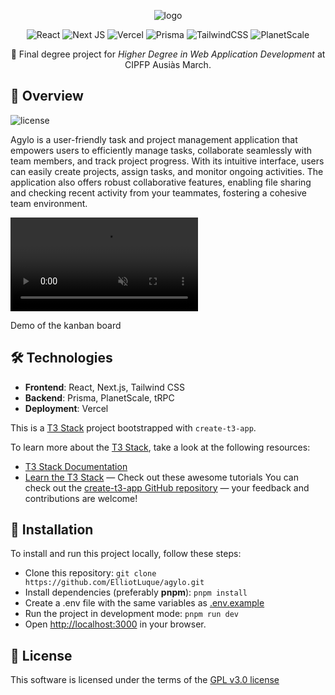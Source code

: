 <div style="text-align: center;">

![logo]

![React](https://img.shields.io/badge/react-%2320232a.svg?style=for-the-badge&logo=react&logoColor=%2361DAFB)
![Next JS](https://img.shields.io/badge/Next-black?style=for-the-badge&logo=next.js&logoColor=white)
![Vercel](https://img.shields.io/badge/vercel-%23000000.svg?style=for-the-badge&logo=vercel&logoColor=white)
![Prisma](https://img.shields.io/badge/Prisma-3982CE?style=for-the-badge&logo=Prisma&logoColor=white)
![TailwindCSS](https://img.shields.io/badge/tailwindcss-%2338B2AC.svg?style=for-the-badge&logo=tailwind-css&logoColor=white)
![PlanetScale](https://img.shields.io/badge/planetscale-%23000000.svg?style=for-the-badge&logo=planetscale&logoColor=white)

📖 Final degree project for *Higher Degree in Web Application Development* at CIPFP Ausiàs March.

</div>


## 🔎 Overview

![license]

Agylo is a user-friendly task and project management application that
empowers users to efficiently manage tasks, collaborate seamlessly with team
members, and track project progress. With its intuitive interface, users can
easily create projects, assign tasks, and monitor ongoing activities. The
application also offers robust collaborative features, enabling file sharing and
checking recent activity from your teammates, fostering a cohesive team
environment.

<video autoplay muted loop>
    <source src="https://github-production-user-asset-6210df.s3.amazonaws.com/72250839/253948615-0748377e-8c7c-463c-88b9-9eb7872ad4b2.webm" type='video/webm'>
</video>

Demo of the kanban board

## 🛠 Technologies

- **Frontend**: React, Next.js, Tailwind CSS
- **Backend**: Prisma, PlanetScale, tRPC
- **Deployment**: Vercel

This is a [T3 Stack](https://create.t3.gg/) project bootstrapped with `create-t3-app`.

To learn more about the [T3 Stack](https://create.t3.gg/), take a look at the following resources:
- [T3 Stack Documentation](https://create.t3.gg/)
- [Learn the T3 Stack](https://create.t3.gg/en/faq#what-learning-resources-are-currently-available) — Check out these awesome tutorials
  You can check out the [create-t3-app GitHub repository](https://github.com/t3-oss/create-t3-app) — your feedback and contributions are welcome!

## 🚀 Installation

To install and run this project locally, follow these steps:

- Clone this repository: ```git clone https://github.com/ElliotLuque/agylo.git``` 
- Install dependencies (preferably **pnpm**): ```pnpm install```
- Create a .env file with the same variables as [.env.example](.env.example)
- Run the project in development mode: ```pnpm run dev```
- Open [http://localhost:3000](http://localhost:3000) in your browser.


## 📜 License

This software is licensed under the terms of the [GPL v3.0 license](LICENSE)

[logo]: https://github.com/ElliotLuque/agylo/assets/72250839/4ff508fa-9f6f-4428-bd09-1b1e2ff45386
[demo]: https://github.com/ElliotLuque/agylo/assets/72250839/0748377e-8c7c-463c-88b9-9eb7872ad4b2
[license]: https://img.shields.io/github/license/ElliotLuque/agylo
